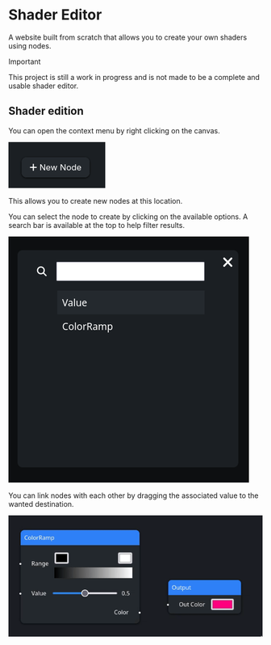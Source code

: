 # Shader Editor

A website built from scratch that allows you to create your own shaders using
nodes.

> [!IMPORTANT]
> This project is still a work in progress and is not made to be a complete and
> usable shader editor.

## Shader edition

You can open the context menu by right clicking on the canvas.

![context_menu](./docs/images/context_menu.png)

This allows you to create new nodes at this location.

You can select the node to create by clicking on the available options. A search
bar is available at the top to help filter results.

![node_select](./docs/images/node_selection.png)


You can link nodes with each other by dragging the associated value to the
wanted destination.

![link_example](./docs/images/linking.gif)
